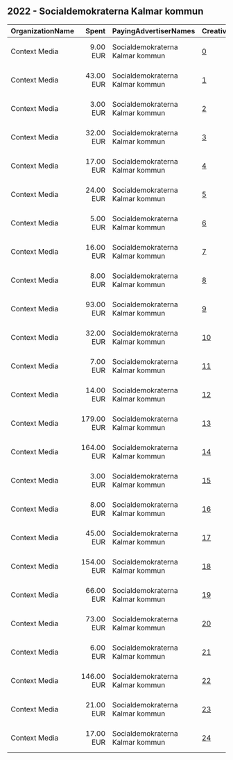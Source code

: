 ## 2022 - Socialdemokraterna Kalmar kommun 
|OrganizationName|Spent|PayingAdvertiserNames|CreativeUrls|Impressions|Genders|AgeBrackets|CountryCodes|BillingAddresses|CandidateBallotInformation|
|:---|---:|:---|:---|---:|:---|:---|:---|:---|:---|
|Context Media|9.00 EUR|Socialdemokraterna Kalmar kommun|[0](https://www.snap.com/political-ads/asset/8bb31d033e5b82f60e22141112547ee95ca4d4711db275ae61741f362f316ae3?mediaType=mp4)|2,971||17+|sweden|"Västra Norrlandsgatan 7 ,UMEÅ,90327,SE"||
|Context Media|43.00 EUR|Socialdemokraterna Kalmar kommun|[1](https://www.snap.com/political-ads/asset/46f9d63ba34af61d7859bbe83a82f95b07628f99ce41a44da4615f7b16063ced?mediaType=mp4)|10,292||17+|sweden|"Västra Norrlandsgatan 7 ,UMEÅ,90327,SE"||
|Context Media|3.00 EUR|Socialdemokraterna Kalmar kommun|[2](https://www.snap.com/political-ads/asset/8bb31d033e5b82f60e22141112547ee95ca4d4711db275ae61741f362f316ae3?mediaType=mp4)|1,934||17+|sweden|"Västra Norrlandsgatan 7 ,UMEÅ,90327,SE"||
|Context Media|32.00 EUR|Socialdemokraterna Kalmar kommun|[3](https://www.snap.com/political-ads/asset/46f9d63ba34af61d7859bbe83a82f95b07628f99ce41a44da4615f7b16063ced?mediaType=mp4)|7,064||17+|sweden|"Västra Norrlandsgatan 7 ,UMEÅ,90327,SE"||
|Context Media|17.00 EUR|Socialdemokraterna Kalmar kommun|[4](https://www.snap.com/political-ads/asset/77033ed67cd710047501d50157b0dfbb2bf3dae12ccdbb9eb13075374c4493bd?mediaType=mp4)|6,183||17+|sweden|"Västra Norrlandsgatan 7 ,UMEÅ,90327,SE"||
|Context Media|24.00 EUR|Socialdemokraterna Kalmar kommun|[5](https://www.snap.com/political-ads/asset/5336b08b53c2705ac5f02f34e529266594ca262c39cddc9d054dacef4bff1827?mediaType=mp4)|7,633||17+|sweden|"Västra Norrlandsgatan 7 ,UMEÅ,90327,SE"||
|Context Media|5.00 EUR|Socialdemokraterna Kalmar kommun|[6](https://www.snap.com/political-ads/asset/28430ad778268501921d6f0a8dc361c121094e3ea1c126f2caef4e41b37d5184?mediaType=mp4)|2,704||17+|sweden|"Västra Norrlandsgatan 7 ,UMEÅ,90327,SE"||
|Context Media|16.00 EUR|Socialdemokraterna Kalmar kommun|[7](https://www.snap.com/political-ads/asset/98e7ddb3e478811c522b0bdc4ee7e5dbd3af1df4c3f5e5f9940f275d2d298816?mediaType=mp4)|5,501||17+|sweden|"Västra Norrlandsgatan 7 ,UMEÅ,90327,SE"||
|Context Media|8.00 EUR|Socialdemokraterna Kalmar kommun|[8](https://www.snap.com/political-ads/asset/98e7ddb3e478811c522b0bdc4ee7e5dbd3af1df4c3f5e5f9940f275d2d298816?mediaType=mp4)|3,453||17+|sweden|"Västra Norrlandsgatan 7 ,UMEÅ,90327,SE"||
|Context Media|93.00 EUR|Socialdemokraterna Kalmar kommun|[9](https://www.snap.com/political-ads/asset/6d1586a83afb896c1bcbf989bcc8c9a8a0c9e37987e5b912d1e48f03d6a41dbf?mediaType=mp4)|19,190||17+|sweden|"Västra Norrlandsgatan 7 ,UMEÅ,90327,SE"||
|Context Media|32.00 EUR|Socialdemokraterna Kalmar kommun|[10](https://www.snap.com/political-ads/asset/e20bd967ef38a40dfa1267588706a588bc92d1f2fee0ff66d4a8e5441cd8b3e4?mediaType=mp4)|10,266||17+|sweden|"Västra Norrlandsgatan 7 ,UMEÅ,90327,SE"||
|Context Media|7.00 EUR|Socialdemokraterna Kalmar kommun|[11](https://www.snap.com/political-ads/asset/463f7166708a3d06c9c652c560600e9a5de22ec24509fd362628ab8f48bb89ef?mediaType=mp4)|3,829||17+|sweden|"Västra Norrlandsgatan 7 ,UMEÅ,90327,SE"||
|Context Media|14.00 EUR|Socialdemokraterna Kalmar kommun|[12](https://www.snap.com/political-ads/asset/ec191a053fc7ab21fef6fa8b778dc9c6f29e5b4428532c28ac07b69fbf7b7f4a?mediaType=mp4)|4,988||17+|sweden|"Västra Norrlandsgatan 7 ,UMEÅ,90327,SE"||
|Context Media|179.00 EUR|Socialdemokraterna Kalmar kommun|[13](https://www.snap.com/political-ads/asset/cd29e85e58dcc107b545cb70bf16ae227ff1332b6e024f07e1e146145bdfe3f3?mediaType=mp4)|37,567||17+|sweden|"Västra Norrlandsgatan 7 ,UMEÅ,90327,SE"||
|Context Media|164.00 EUR|Socialdemokraterna Kalmar kommun|[14](https://www.snap.com/political-ads/asset/6d1586a83afb896c1bcbf989bcc8c9a8a0c9e37987e5b912d1e48f03d6a41dbf?mediaType=mp4)|37,727||17+|sweden|"Västra Norrlandsgatan 7 ,UMEÅ,90327,SE"||
|Context Media|3.00 EUR|Socialdemokraterna Kalmar kommun|[15](https://www.snap.com/political-ads/asset/e20bd967ef38a40dfa1267588706a588bc92d1f2fee0ff66d4a8e5441cd8b3e4?mediaType=mp4)|1,891||17+|sweden|"Västra Norrlandsgatan 7 ,UMEÅ,90327,SE"||
|Context Media|8.00 EUR|Socialdemokraterna Kalmar kommun|[16](https://www.snap.com/political-ads/asset/5336b08b53c2705ac5f02f34e529266594ca262c39cddc9d054dacef4bff1827?mediaType=mp4)|3,945||17+|sweden|"Västra Norrlandsgatan 7 ,UMEÅ,90327,SE"||
|Context Media|45.00 EUR|Socialdemokraterna Kalmar kommun|[17](https://www.snap.com/political-ads/asset/9b2435d058dc1523933075378163b407ac8b655b4b40737ff3b9e428885825c5?mediaType=mp4)|8,269||17+|sweden|"Västra Norrlandsgatan 7 ,UMEÅ,90327,SE"||
|Context Media|154.00 EUR|Socialdemokraterna Kalmar kommun|[18](https://www.snap.com/political-ads/asset/77033ed67cd710047501d50157b0dfbb2bf3dae12ccdbb9eb13075374c4493bd?mediaType=mp4)|26,149||17+|sweden|"Västra Norrlandsgatan 7 ,UMEÅ,90327,SE"||
|Context Media|66.00 EUR|Socialdemokraterna Kalmar kommun|[19](https://www.snap.com/political-ads/asset/463f7166708a3d06c9c652c560600e9a5de22ec24509fd362628ab8f48bb89ef?mediaType=mp4)|19,030||17+|sweden|"Västra Norrlandsgatan 7 ,UMEÅ,90327,SE"||
|Context Media|73.00 EUR|Socialdemokraterna Kalmar kommun|[20](https://www.snap.com/political-ads/asset/ec191a053fc7ab21fef6fa8b778dc9c6f29e5b4428532c28ac07b69fbf7b7f4a?mediaType=mp4)|16,521||17+|sweden|"Västra Norrlandsgatan 7 ,UMEÅ,90327,SE"||
|Context Media|6.00 EUR|Socialdemokraterna Kalmar kommun|[21](https://www.snap.com/political-ads/asset/b67152c6d0b76e52f90ac942304b9dc8ec13e3e96491bd13b6b903b5b9cf1320?mediaType=mp4)|3,302||17+|sweden|"Västra Norrlandsgatan 7 ,UMEÅ,90327,SE"||
|Context Media|146.00 EUR|Socialdemokraterna Kalmar kommun|[22](https://www.snap.com/political-ads/asset/cd29e85e58dcc107b545cb70bf16ae227ff1332b6e024f07e1e146145bdfe3f3?mediaType=mp4)|44,088||17+|sweden|"Västra Norrlandsgatan 7 ,UMEÅ,90327,SE"||
|Context Media|21.00 EUR|Socialdemokraterna Kalmar kommun|[23](https://www.snap.com/political-ads/asset/9b2435d058dc1523933075378163b407ac8b655b4b40737ff3b9e428885825c5?mediaType=mp4)|6,527||17+|sweden|"Västra Norrlandsgatan 7 ,UMEÅ,90327,SE"||
|Context Media|17.00 EUR|Socialdemokraterna Kalmar kommun|[24](https://www.snap.com/political-ads/asset/b67152c6d0b76e52f90ac942304b9dc8ec13e3e96491bd13b6b903b5b9cf1320?mediaType=mp4)|5,566||17+|sweden|"Västra Norrlandsgatan 7 ,UMEÅ,90327,SE"||
